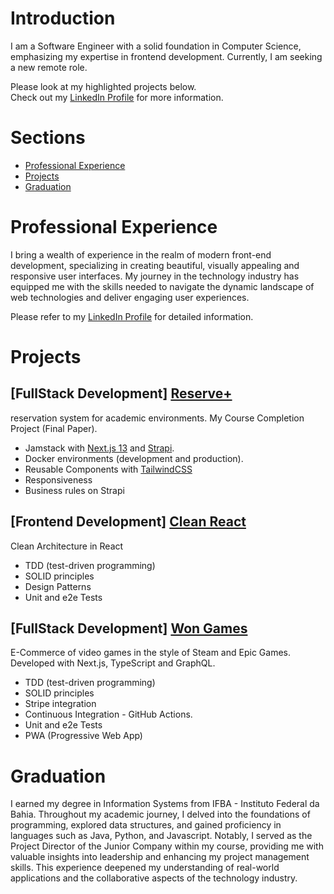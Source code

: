 # Introduction

I am a Software Engineer with a solid foundation in Computer Science, emphasizing my expertise in frontend development. Currently, I am seeking a new remote role.

Please look at my highlighted projects below.  
Check out my [LinkedIn Profile](https://www.linkedin.com/in/igorcotrim/) for more information.

# Sections

* [Professional Experience](#professional-experience)
* [Projects](#projects)
* [Graduation](#graduation)

# Professional Experience

I bring a wealth of experience in the realm of modern front-end development, specializing in creating beautiful, visually appealing and responsive user interfaces. My journey in the technology industry has equipped me with the skills needed to navigate the dynamic landscape of web technologies and deliver engaging user experiences.

Please refer to my [LinkedIn Profile](https://www.linkedin.com/in/igorcotrim/) for detailed information.

# Projects

## [FullStack Development] [Reserve+](https://github.com/igor-cotrim/reserveplus)
reservation system for academic environments. My Course Completion Project (Final Paper).

* Jamstack with [Next.js 13](https://nextjs.org) and [Strapi](https://strapi.io). 
* Docker environments (development and production).
* Reusable Components with [TailwindCSS](https://tailwindcss.com)
* Responsiveness
* Business rules on Strapi

## [Frontend Development] [Clean React](https://github.com/igor-cotrim/clean-react)
Clean Architecture in React

* TDD (test-driven programming)
* SOLID principles
* Design Patterns
* Unit and e2e Tests

## [FullStack Development] [Won Games](https://github.com/igor-cotrim/wongames-client)
E-Commerce of video games in the style of Steam and Epic Games. Developed with Next.js, TypeScript and GraphQL.

* TDD (test-driven programming)
* SOLID principles
* Stripe integration
* Continuous Integration - GitHub Actions.
* Unit and e2e Tests
* PWA (Progressive Web App)

# Graduation

I earned my degree in Information Systems from IFBA - Instituto Federal da Bahia. Throughout my academic journey, I delved into the foundations of programming, explored data structures, and gained proficiency in languages such as Java, Python, and Javascript. Notably, I served as the Project Director of the Junior Company within my course, providing me with valuable insights into leadership and enhancing my project management skills. This experience deepened my understanding of real-world applications and the collaborative aspects of the technology industry.
